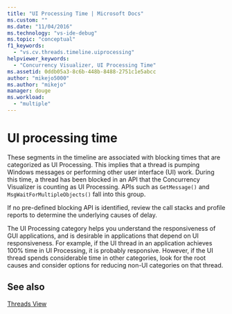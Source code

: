 ```yaml
---
title: "UI Processing Time | Microsoft Docs"
ms.custom: ""
ms.date: "11/04/2016"
ms.technology: "vs-ide-debug"
ms.topic: "conceptual"
f1_keywords: 
  - "vs.cv.threads.timeline.uiprocessing"
helpviewer_keywords: 
  - "Concurrency Visualizer, UI Processing Time"
ms.assetid: 0ddb05a3-8c6b-448b-8488-2751c1e5abcc
author: "mikejo5000"
ms.author: "mikejo"
manager: douge
ms.workload: 
  - "multiple"
---
```

# UI processing time
These segments in the timeline are associated with blocking times that are categorized as UI Processing. This implies that a thread is pumping Windows messages or performing other user interface (UI) work. During this time, a thread has been blocked in an API that the Concurrency Visualizer is counting as UI Processing. APIs such as `GetMessage()` and `MsgWaitForMultipleObjects()` fall into this group.  
  
 If no pre-defined blocking API is identified, review the call stacks and profile reports to determine the underlying causes of delay.  
  
 The UI Processing category helps you understand the responsiveness of GUI applications, and is desirable in applications that depend on UI responsiveness. For example, if the UI thread in an application achieves 100% time in UI Processing, it is probably responsive. However, if the UI thread spends considerable time in other categories, look for the root causes and consider options for reducing non-UI categories on that thread.  
  
## See also  
 [Threads View](../profiling/threads-view-parallel-performance.md)